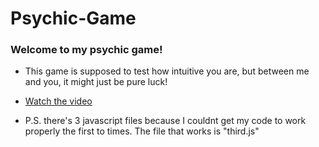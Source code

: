# Psychic-Game


### Welcome to my psychic game!

* This game is supposed to test how intuitive you are, but between me and you, it might just be pure luck!


* [Watch the video](https://www.youtube.com/embed/yeNj6b33I68")
 
 

* P.S. there's 3 javascript files because I couldnt get my code to work properly the first to times. The file that works is "third.js"
